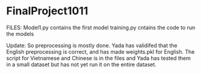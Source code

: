 # FinalProject1011

FILES: 
Model1.py contains the first model
training.py cntains the code to run the models 

Update:
So preprocessing is mostly done. Yada has validifed that the English preprocessing is correct, and has made weights.pkl for English. 
The script for Vietnamese and Chinese is in the files and Yada has tested them in a small dataset but has not yet run it on the entire dataset. 
